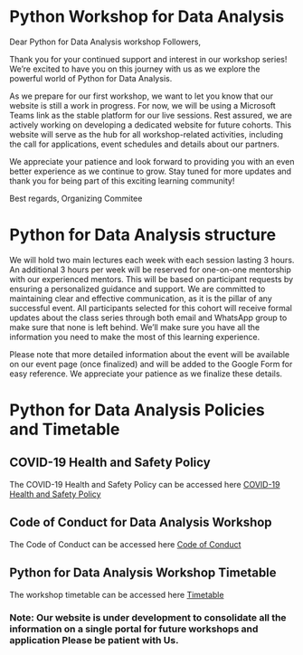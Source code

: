 # Python Workshop for Data Analysis
Dear Python for Data Analysis workshop Followers,

Thank you for your continued support and interest in our workshop series! We’re excited to have you on this journey with us as we explore the powerful world of Python for Data Analysis.

As we prepare for our first workshop, we want to let you know that our website is still a work in progress. For now, we will be using a Microsoft Teams link as the stable platform for our live sessions. Rest assured, we are actively working on developing a dedicated website for future cohorts. This website will serve as the hub for all workshop-related activities, including the call for applications, event schedules and details about our partners.

We appreciate your patience and look forward to providing you with an even better experience as we continue to grow. Stay tuned for more updates and thank you for being part of this exciting learning community!

Best regards,
Organizing Commitee

# Python for Data Analysis structure

We will hold two main lectures each week with each session lasting 3 hours. An additional 3 hours per week will be reserved for one-on-one mentorship with our experienced mentors. This will be based on participant requests by ensuring a personalized guidance and support. We are committed to maintaining clear and effective communication, as it is the pillar of any successful event. All participants selected for this cohort will receive formal updates about the class series through both email and WhatsApp group to make sure that none is left behind. We’ll make sure you have all the information you need to make the most of this learning experience.

Please note that more detailed information about the event will be available on our event page (once finalized) and will be added to the Google Form for easy reference. We appreciate your patience as we finalize these details.

# Python for Data Analysis Policies and Timetable

## COVID-19 Health and Safety Policy
The COVID-19 Health and Safety Policy can be accessed here [COVID-19 Health and Safety Policy ](https://docs.google.com/document/d/1Mf-BKadOPqMjU6ZhvVH6-scqZfQCfL1k/edit?usp=drive_link&ouid=115833354024435537665&rtpof=true&sd=true)
## Code of Conduct for Data Analysis Workshop
The Code of Conduct can be accessed here [Code of Conduct](https://docs.google.com/document/d/1mGw6GDTXoBok_-y5_ga-auHmyitDntj_/edit?usp=drive_link&ouid=115833354024435537665&rtpof=true&sd=true)
## Python for Data Analysis Workshop Timetable
The workshop timetable can be accessed here [Timetable](https://docs.google.com/document/d/1HL1HBKK7xZOTpPzRscD7KnAkpMYpxfsJ/edit?usp=drive_link&ouid=115833354024435537665&rtpof=true&sd=true)

### Note: Our website is under development to consolidate all the information on a single portal for future workshops and application Please be patient with Us.


